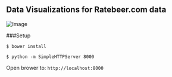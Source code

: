 Data Visualizations for Ratebeer.com data
-------

![Image](https://raw.github.com/jermsv1/ratebeer_dataviz/master/example.png)

###Setup

```$ bower install```

```$ python -m SimpleHTTPServer 8000```

Open brower to:
```http://localhost:8000```

